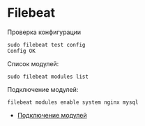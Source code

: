 # Filebeat

Проверка конфигурации

```shell
sudo filebeat test config
Config OK
```

Список модулей:
```shell
sudo filebeat modules list
```

Подключение модулей:
```shell
filebeat modules enable system nginx mysql
```

* [Подключение модулей](https://www.elastic.co/guide/en/beats/filebeat/7.13/filebeat-installation-configuration.html#collect-log-data)
